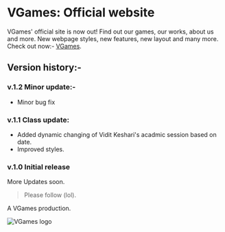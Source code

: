 # VGames: Official website
VGames' official site is now out! Find out our games, our works, about us and more. New webpage styles, new features, new layout and many more.
Check out now:- [VGames](https://vidit-keshari.github.io/VGames).

## Version history:-
### v.1.2 Minor update:-
- Minor bug fix

### v.1.1 Class update:
- Added dynamic changing of Vidit Keshari's acadmic session based on date.
- Improved styles.

### v.1.0 Initial release

More Updates soon.

> Please follow (lol).

A VGames production.

![VGames logo](https://github.com/user-attachments/assets/96573263-a644-425a-aaab-0b722d2980aa)
